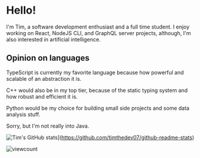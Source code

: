 # Hello!

I'm Tim, a software development enthusiast and a full time student.
I enjoy working on React, NodeJS CLI, and GraphQL server projects, although, I'm also interested in artificial intelligence.

## Opinion on languages
TypeScript is currently my favorite language because how powerful and scalable of an abstraction it is.

C++ would also be in my top tier, because of the static typing system and how robust and efficient it is.

Python would be my choice for building small side projects and some data analysis stuff.

Sorry, but I'm not really into Java.


![Tim's GitHub stats](https://github-readme-stats.vercel.app/api?username=timthedev07)](https://github.com/timthedev07/github-readme-stats)

![viewcount](https://komarev.com/ghpvc/?username=timthedev07)
